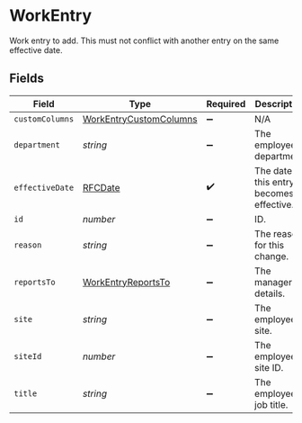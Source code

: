 # WorkEntry

Work entry to add. This must not conflict with another entry on the same effective date.


## Fields

| Field                                                                   | Type                                                                    | Required                                                                | Description                                                             |
| ----------------------------------------------------------------------- | ----------------------------------------------------------------------- | ----------------------------------------------------------------------- | ----------------------------------------------------------------------- |
| `customColumns`                                                         | [WorkEntryCustomColumns](../../models/shared/workentrycustomcolumns.md) | :heavy_minus_sign:                                                      | N/A                                                                     |
| `department`                                                            | *string*                                                                | :heavy_minus_sign:                                                      | The employee's department.                                              |
| `effectiveDate`                                                         | [RFCDate](../../types/rfcdate.md)                                       | :heavy_check_mark:                                                      | The date this entry becomes effective.                                  |
| `id`                                                                    | *number*                                                                | :heavy_minus_sign:                                                      | ID.                                                                     |
| `reason`                                                                | *string*                                                                | :heavy_minus_sign:                                                      | The reason for this change.                                             |
| `reportsTo`                                                             | [WorkEntryReportsTo](../../models/shared/workentryreportsto.md)         | :heavy_minus_sign:                                                      | The manager's details.                                                  |
| `site`                                                                  | *string*                                                                | :heavy_minus_sign:                                                      | The employee's site.                                                    |
| `siteId`                                                                | *number*                                                                | :heavy_minus_sign:                                                      | The employee's site ID.                                                 |
| `title`                                                                 | *string*                                                                | :heavy_minus_sign:                                                      | The employee's job title.                                               |